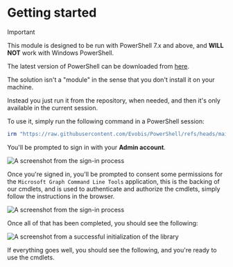 # Getting started

> [!IMPORTANT]
> This module is designed to be run with PowerShell 7.x and above, and **WILL NOT** work with Windows PowerShell.
> 
> The latest version of PowerShell can be downloaded from [here](https://aka.ms/powershell-release?tag=stable).

The solution isn't a "module" in the sense that you don't install it on your machine. 

Instead you just run it from the repository, when needed, and then it's only available in the current session.

To use it, simply run the following command in a PowerShell session:

```powershell
irm "https://raw.githubusercontent.com/Evobis/PowerShell/refs/heads/main/main.ps1" | iex
```

You'll be prompted to sign in with your **Admin account**.

![A screenshot from the sign-in process](../assets/Choose-account.png)

Once you're signed in, you'll be prompted to consent some permissions for the `Microsoft Graph Command Line Tools` application, this is the backing of our cmdlets, and is used to authenticate and authorize the cmdlets, simply follow the instructions in the browser.

![A screenshot from the sign-in process](../assets/Consent.png)

Once all of that has been completed, you should see the following:

![A screenshot from a successful initialization of the library](../assets/Success.png)

If everything goes well, you should see the following, and you're ready to use the cmdlets.